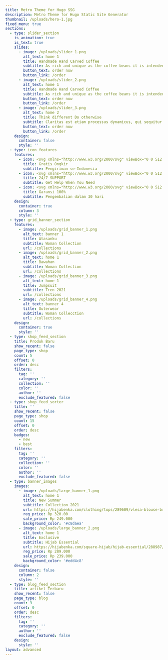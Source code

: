 ```yaml
---
title: Metro Theme for Hugo SSG
description: Metro Theme for Hugo Static Site Generator
thumbnail: /uploads/hero-1.jpg
fixed_menu: true
sections:
  - type: slider_section
    is_animation: true
    is_text: true
    slides:
      - image: /uploads/slider_1.png
        alt_text: home 1
        title: Handmade Hand Carved Coffee
        subtitle: As rich and unique as the coffee beans it is intended for, this little scoop will make your morning ritual a special occasion every day.
        button_text: order now
        button_link: /order
      - image: /uploads/slider_2.png
        alt_text: home 1
        title: Handmade Hand Carved Coffee
        subtitle: As rich and unique as the coffee beans it is intended for, this little scoop will make your morning ritual a special occasion every day.
        button_text: order now
        button_link: /order
      - image: /uploads/slider_3.png
        alt_text: home 2
        title: Think different Do otherwise
        subtitle: Claritas est etiam processus dynamicus, qui sequitur mutationem <br> consuetudium lectorum.
        button_text: order now
        button_link: /order
    design:
      container: false
      style: ''
  - type: icon_features
    features:
      - icon: <svg xmlns="http://www.w3.org/2000/svg" viewBox="0 0 512.0004 512.0016"><path d="M476.1584 231.364c20.2646 3.085 35.8418 20.626 35.8408 41.7373v85.5117c0 4.4277-3.5898 8.0166-8.0166 8.0166h-26.2031c0.002 0.1777 0.0137 0.3545 0.0137 0.5342 0 27.9961-22.7773 50.7715-50.7715 50.7715-27.9951 0-50.7725-22.7754-50.7725-50.7715 0-0.1787 0.0117-0.3564 0.0137-0.5342h-180.67c0.002 0.1777 0.0146 0.3545 0.0146 0.5342 0 27.9961-22.7773 50.7715-50.7725 50.7715s-50.7715-22.7754-50.7715-50.7715c0-0.1787 0.0117-0.3564 0.0137-0.5342h-43.3037c-9.1367 0-16.5684-7.4316-16.5684-16.5684v-17.6367h-26.1885c-4.4277 0-8.0166-3.5889-8.0166-8.0166 0-4.4287 3.5898-8.0176 8.0166-8.0176h76.96c4.4287 0 8.0176 3.5889 8.0176 8.0176 0 4.4277-3.5898 8.0166-8.0176 8.0166h-34.7383v17.6367c0 0.2959 0.2383 0.5342 0.5342 0.5342h46.0801c6.8857-19.8828 25.7871-34.2051 47.9824-34.2051s41.0957 14.3223 47.9824 34.2051h166.327v-60.3906c0-4.4277 3.5908-8.0176 8.0176-8.0176 4.4277 0 8.0166 3.5908 8.0166 8.0176v60.3926h3.8603c6.8848-19.8828 25.7871-34.2051 47.9824-34.2051 22.1943 0 41.0957 14.3223 47.9814 34.2051h20.9619v-35.2725h-9.0859c-13.8506 0-25.1191-11.2686-25.1191-25.1191v-17.1025c0-4.4277 3.5898-8.0166 8.0175-8.0166h24.9277c-3.3945-10.5254-13.2754-18.1631-24.9121-18.1709-0.0068 0-0.0137 0.001-0.0214 0.0009s-0.0137-0.002-0.0215-0.0019h-94.5693v9.0879c0 4.4277-3.5898 8.0166-8.0166 8.0166-4.4277 0-8.0166-3.5898-8.0166-8.0166v-145.372c0-0.2949-0.2393-0.5342-0.5342-0.5342h-307.841c-0.2959 0-0.5342 0.2393-0.5342 0.5342v145.37c0 4.4277-3.5898 8.0166-8.0176 8.0166s-8.0166-3.5898-8.0166-8.0166v-145.37c0-9.1357 7.4316-16.5684 16.5684-16.5684h307.842c9.1357 0 16.5674 7.4326 16.5674 16.5684v17.6377h60.3926c18.5645 0 33.6699 15.1045 33.6699 33.6709v8.5508c0 3.8525-2.7197 7.0684-6.3447 7.8388z m-100.976-87.06200000000001v18.1709h78.0293v-0.5332c0-9.7256-7.9121-17.6377-17.6367-17.6377h-60.3926z m0 86.58000000000001h84.3291l-13.0938-52.376h-71.2354v52.376z m-230.34699999999998 171.0233c19.1553 0 34.7393-15.583 34.7393-34.7393s-15.584-34.7393-34.7393-34.7393-34.7393 15.583-34.7393 34.7393 15.584 34.7393 34.7393 34.7393z m282.188 0c19.1543 0 34.7383-15.583 34.7383-34.7393s-15.584-34.7393-34.7383-34.7393c-19.1553 0-34.7393 15.583-34.7393 34.7393s15.584 34.7393 34.7393 34.7393z m68.94400000000002-102.61430000000001h-0.0009v-18.1719h-18.1709v9.0859c0 5.0098 4.0762 9.0859 9.0859 9.086h9.0859z m-351.132 51.30669999999998c9.1357 0 16.5684 7.4326 16.5684 16.5684s-7.4326 16.5684-16.5684 16.5684-16.5684-7.4326-16.5684-16.5684 7.4326-16.5684 16.5684-16.5684z m282.188 0c9.1357 0 16.5674 7.4326 16.5674 16.5684s-7.4316 16.5684-16.5674 16.5684c-9.1367 0-16.5684-7.4326-16.5684-16.5684s7.4316-16.5684 16.5684-16.5684z m-94.06299999999999-34.20369999999997c4.4277 0 8.0166 3.5898 8.0166 8.0176s-3.5898 8.0166-8.0166 8.0166h-119.716c-4.4277 0-8.0176-3.5889-8.0175-8.0166s3.5908-8.0176 8.0175-8.0176h119.716z m-205.22699999999998-34.204999999999984c4.4268 0 8.0166 3.5889 8.0166 8.0166s-3.5898 8.0166-8.0166 8.0166h-102.614c-4.4277 0-8.0176-3.5889-8.0175-8.0166s3.5908-8.0166 8.0175-8.0166h102.614z m151.038-108.81800000000001c3.1299 3.1309 3.1299 8.206-0.0019 11.3379l-76.96 76.96c-1.5635 1.5664-3.6162 2.3477-5.668 2.3477-2.0508 0-4.1025-0.7813-5.668-2.3477l-42.7559-42.7559c-3.1309-3.1309-3.1309-8.206 0-11.3369 3.1299-3.1309 8.206-3.1309 11.3369 0l37.0869 37.0869 71.292-71.291c3.1309-3.1309 8.207-3.1309 11.3379-0.001z"></path></svg>
        title: Gratis Ongkir
        subtitle: Pengiriman se-Indonesia
      - icon: <svg xmlns="http://www.w3.org/2000/svg" viewBox="0 0 512 512.0016"><path d="M431.166 194.69c36.6797 2.3662 65.7217 33.0215 65.6143 70.2383v30.7627c0 37.4326-29.2578 68.0879-66.1514 70.3467-3.6572 56.1475-31.3008 84.0068-54.6426 97.667-16.5645 9.6807-33.2363 13.4453-43.7783 14.9512-5.2705 19.1465-22.8027 33.3447-43.6699 33.3447h-32.377c-24.9541 0-45.2842-20.4365-45.2842-45.3916s20.3301-45.2842 45.2842-45.2842h32.2695c20.1143 0 37.2168 13.123 43.1328 31.3008 21.5117-3.5498 67.8721-19.1465 73.1426-86.4805h-18.0703c-7.0996 0-12.9082-5.8086-12.9082-12.9072v-145.855c0-7.0996 5.8086-12.9082 12.9082-12.9082h18.5v-19.4688c0-85.082-60.5576-149.189-141.015-149.189h-16.2422c-80.3496 0-141.015 64.1074-141.015 149.189v19.4688h18.5c7.0996 0 12.9082 5.8086 12.9082 12.9082v145.963c0 7.0986-5.8086 12.9072-12.9082 12.9072h-39.6904c-38.8301 0-70.4541-31.623-70.4541-70.4541v-30.7627c0-37.3242 29.1504-67.8721 65.8291-70.3457v-19.6846c0-47.1123 16.6719-90.8906 46.8975-123.375 30.9785-33.3438 73.5732-51.6299 120.04-51.6299h16.2422c46.4668 0 89.0625 18.2861 120.04 51.6299 30.2256 32.4844 46.8975 76.2627 46.8975 123.375v19.6846z m-318.494 145.64v-120.04h-26.7832c-24.6318 0-44.6387 20.0068-44.6387 44.6387v30.7627c0 24.6318 20.0068 44.6387 44.6387 44.6387h26.7832z m175.86600000000004 145.85560000000004c10.7559 0 19.4688-8.7119 19.4688-19.4688 0-10.7559-8.7129-19.4688-19.4688-19.4688h-32.377c-10.7559 0-19.4688 8.7129-19.4688 19.4688 0 10.7568 8.7129 19.4688 19.4688 19.4688h32.377z m182.534-190.49460000000005v-30.7627c0-24.6318-20.0068-44.6387-44.6387-44.6387h-26.7832v120.04h26.7832c24.6318 0 44.6387-20.0068 44.6387-44.6387z"></path></svg>
        title: 24/7 SUPPORT
        subtitle: Get Help When You Need
      - icon: <svg xmlns="http://www.w3.org/2000/svg" viewBox="0 0 512 512.0016"><path d="M435 288.783c0 24.3271-14.6768 45.2803-35.6318 54.5039 8.0049 10.1406 12.8018 22.9238 12.8018 36.8174 0 23.6455-13.8594 44.1133-33.8809 53.7129 5.9717 8.7422 9.0029 19.1104 8.6182 29.9434-0.9629 27.0518-23.3145 48.2402-50.8877 48.2402h-122.413c-75.3242 0-136.606-61.2803-136.606-136.606v-100.861c0-63.9932 44.2383-117.825 103.731-132.582v-77.874c0-35.332 28.7441-64.0762 64.0762-64.0762 35.3311 0 64.0752 28.7441 64.0752 64.0762v73.8496h46.6221c32.2842 0 59.4648 25.7383 60.5889 57.375 0.5303 14.8994-4.3691 29.0625-13.8379 40.3428 19.4033 9.8213 32.7441 29.9443 32.7441 53.1387z m-226.529-224.70600000000002h0.002v73.9805c1.7061-0.0635 3.4141-0.1309 5.1357-0.1309h67.5352v-73.8496c0-20.0361-16.3008-36.3369-36.3359-36.3369-20.0361 0-36.3369 16.3008-36.3369 36.3369z m166.998 256.497c17.5293 0 31.7881-14.2656 31.7881-31.7949s-14.2607-31.792-31.792-31.792h-126.025c-7.6602 0-13.8691-6.209-13.8691-13.8691s6.209-13.8701 13.8691-13.8701h107.159c8.706 0 16.832-3.4512 22.8809-9.7188 6.043-6.2627 9.2012-14.5176 8.8906-23.2451-0.5986-16.8828-15.3438-30.6201-32.8652-30.6201h-141.898c-60.0303 0-108.867 48.8369-108.867 108.867v100.861c0 60.0303 48.8369 108.867 108.867 108.867h122.413c12.3506 0 22.7422-9.6396 23.165-21.4863 0.2178-6.126-1.9981-11.9219-6.2392-16.3164-4.2441-4.3965-9.9492-6.8203-16.0576-6.8203h-87.4463c-7.6602 0-13.8691-6.209-13.8691-13.8691s6.209-13.8701 13.8691-13.8701h103.196c17.5312 0 31.793-14.2598 31.793-31.791s-14.2617-31.793-31.793-31.793h-103.196c-7.6602 0-13.8691-6.21-13.8691-13.8701 0-7.6592 6.209-13.8691 13.8691-13.8691h103.196 22.8311z"></path></svg>
        title: Garansi 100%
        subtitle: Pengembalian dalam 30 hari
    design:
      container: true
      column: 3
      style: ''
  - type: grid_banner_section
    features:
      - image: /uploads/grid_banner_1.png
        alt_text: banner 1
        title: Atasanku
        subtitle: Woman Collection
        url: /collections
      - image: /uploads/grid_banner_2.png
        alt_text: home 1
        title: Bawahan
        subtitle: Woman Collection
        url: /collections
      - image: /uploads/grid_banner_3.png
        alt_text: home 1
        title: Jumpsuit
        subtitle: Tren 2021
        url: /collections
      - image: /uploads/grid_banner_4.png
        alt_text: banner 4
        title: Outerwear
        subtitle: Woman Collecction
        url: /collections
    design:
      container: true
      style: ''
  - type: shop_feed_section
    title: Produk Baru
    show_recent: false
    page_type: shop
    count: 5
    offset: 0
    order: desc
    filters:
      tag: ''
      category: ''
      collection: ''
      color: ''
      author: ''
      exclude_featured: false
  - type: shop_feed_sorter
    title: ''
    show_recent: false
    page_type: shop
    count: 15
    offset: 0
    order: desc
    badges:
      - new
      - best
    filters:
      tag: ''
      category: ''
      collection: ''
      color: ''
      author: ''
      exclude_featured: false
  - type: banner_images
    images:
      - image: /uploads/large_banner_1.png
        alt_text: home 1
        title: New Summer
        subtitle: Collection 2021
        url: https://hijabenka.com/clothing/tops/289609/vlesa-blouse-brown?trc_sale=clothing+96
        reg_price: Rp 320.00
        sale_price: Rp 249.000
        background_color: '#c8daea'
      - image: /uploads/large_banner_2.png
        alt_text: home 1
        title: Exclusive
        subtitle: Hijab Essential
        url: https://hijabenka.com/square-hijab/hijab-essential/288987/sadina-square-in-dark-grey?trc_sale=hijab-essential
        reg_price: Rp 289.000
        sale_price: Rp 239.000
        background_color: '#edd4c8'
    design:
      container: false
      column: 2
      style: ''
  - type: blog_feed_section
    title: artikel Terbaru
    show_recent: false
    page_type: blog
    count: 3
    offset: 0
    order: desc
    filters:
      tag: ''
      category: ''
      author: ''
      exclude_featured: false
    design:
      style: '' 
layout: advanced
---
```

